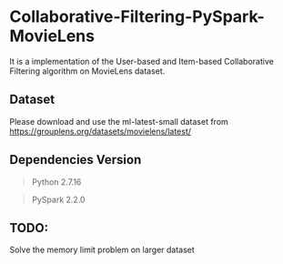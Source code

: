 # Collaborative-Filtering-PySpark-MovieLens
It is a implementation of the User-based and Item-based Collaborative Filtering algorithm on MovieLens dataset.

## Dataset
Please download and use the ml-latest-small dataset from https://grouplens.org/datasets/movielens/latest/

## Dependencies Version
> Python 2.7.16  

> PySpark 2.2.0

## TODO:
Solve the memory limit problem on larger dataset
